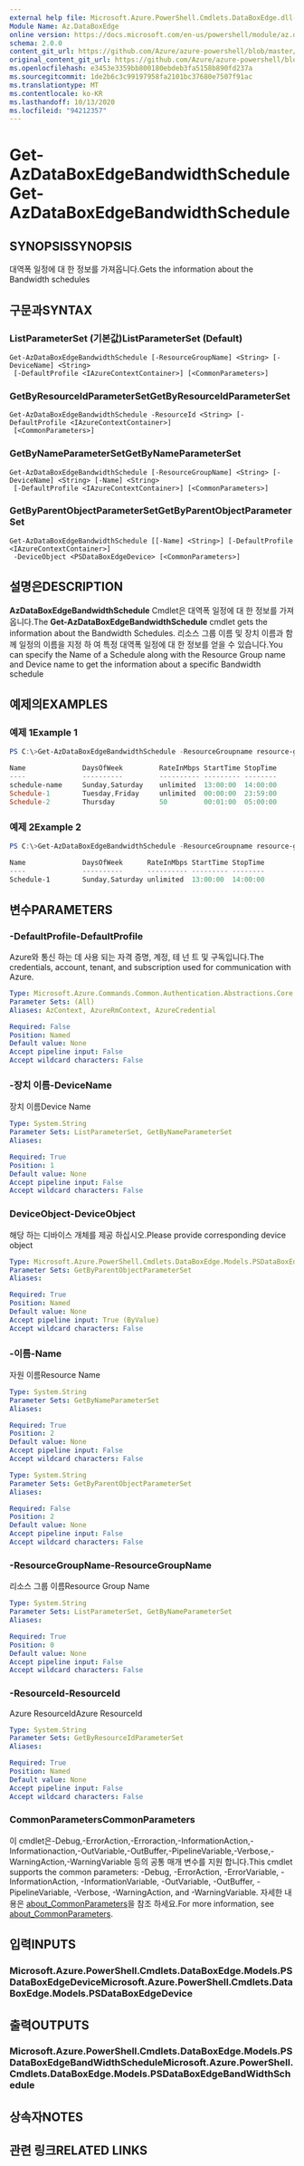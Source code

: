```yaml
---
external help file: Microsoft.Azure.PowerShell.Cmdlets.DataBoxEdge.dll-Help.xml
Module Name: Az.DataBoxEdge
online version: https://docs.microsoft.com/en-us/powershell/module/az.databoxedge/get-azdataboxedgebandwidthschedule
schema: 2.0.0
content_git_url: https://github.com/Azure/azure-powershell/blob/master/src/DataBoxEdge/DataBoxEdge/help/Get-AzDataBoxEdgeBandwidthSchedule.md
original_content_git_url: https://github.com/Azure/azure-powershell/blob/master/src/DataBoxEdge/DataBoxEdge/help/Get-AzDataBoxEdgeBandwidthSchedule.md
ms.openlocfilehash: e3453e3359bb800180ebdeb3fa5158b890fd237a
ms.sourcegitcommit: 1de2b6c3c99197958fa2101bc37680e7507f91ac
ms.translationtype: MT
ms.contentlocale: ko-KR
ms.lasthandoff: 10/13/2020
ms.locfileid: "94212357"
---
```

# <span data-ttu-id="59d8b-101">Get-AzDataBoxEdgeBandwidthSchedule</span><span class="sxs-lookup"><span data-stu-id="59d8b-101">Get-AzDataBoxEdgeBandwidthSchedule</span></span>

## <span data-ttu-id="59d8b-102">SYNOPSIS</span><span class="sxs-lookup"><span data-stu-id="59d8b-102">SYNOPSIS</span></span>
<span data-ttu-id="59d8b-103">대역폭 일정에 대 한 정보를 가져옵니다.</span><span class="sxs-lookup"><span data-stu-id="59d8b-103">Gets the information about the Bandwidth schedules</span></span>

## <span data-ttu-id="59d8b-104">구문과</span><span class="sxs-lookup"><span data-stu-id="59d8b-104">SYNTAX</span></span>

### <span data-ttu-id="59d8b-105">ListParameterSet (기본값)</span><span class="sxs-lookup"><span data-stu-id="59d8b-105">ListParameterSet (Default)</span></span>
```
Get-AzDataBoxEdgeBandwidthSchedule [-ResourceGroupName] <String> [-DeviceName] <String>
 [-DefaultProfile <IAzureContextContainer>] [<CommonParameters>]
```

### <span data-ttu-id="59d8b-106">GetByResourceIdParameterSet</span><span class="sxs-lookup"><span data-stu-id="59d8b-106">GetByResourceIdParameterSet</span></span>
```
Get-AzDataBoxEdgeBandwidthSchedule -ResourceId <String> [-DefaultProfile <IAzureContextContainer>]
 [<CommonParameters>]
```

### <span data-ttu-id="59d8b-107">GetByNameParameterSet</span><span class="sxs-lookup"><span data-stu-id="59d8b-107">GetByNameParameterSet</span></span>
```
Get-AzDataBoxEdgeBandwidthSchedule [-ResourceGroupName] <String> [-DeviceName] <String> [-Name] <String>
 [-DefaultProfile <IAzureContextContainer>] [<CommonParameters>]
```

### <span data-ttu-id="59d8b-108">GetByParentObjectParameterSet</span><span class="sxs-lookup"><span data-stu-id="59d8b-108">GetByParentObjectParameterSet</span></span>
```
Get-AzDataBoxEdgeBandwidthSchedule [[-Name] <String>] [-DefaultProfile <IAzureContextContainer>]
 -DeviceObject <PSDataBoxEdgeDevice> [<CommonParameters>]
```

## <span data-ttu-id="59d8b-109">설명은</span><span class="sxs-lookup"><span data-stu-id="59d8b-109">DESCRIPTION</span></span>
<span data-ttu-id="59d8b-110">**AzDataBoxEdgeBandwidthSchedule** Cmdlet은 대역폭 일정에 대 한 정보를 가져옵니다.</span><span class="sxs-lookup"><span data-stu-id="59d8b-110">The **Get-AzDataBoxEdgeBandwidthSchedule** cmdlet gets the information about the Bandwidth Schedules.</span></span> <span data-ttu-id="59d8b-111">리소스 그룹 이름 및 장치 이름과 함께 일정의 이름을 지정 하 여 특정 대역폭 일정에 대 한 정보를 얻을 수 있습니다.</span><span class="sxs-lookup"><span data-stu-id="59d8b-111">You can specify the Name of a Schedule along with the Resource Group name and Device name to get the information about a specific Bandwidth schedule</span></span>

## <span data-ttu-id="59d8b-112">예제의</span><span class="sxs-lookup"><span data-stu-id="59d8b-112">EXAMPLES</span></span>

### <span data-ttu-id="59d8b-113">예제 1</span><span class="sxs-lookup"><span data-stu-id="59d8b-113">Example 1</span></span>
```powershell
PS C:\>Get-AzDataBoxEdgeBandwidthSchedule -ResourceGroupname resource-group-name -DeviceName device-name

Name              DaysOfWeek         RateInMbps StartTime StopTime
----              ----------         ---------- --------- --------
schedule-name     Sunday,Saturday    unlimited  13:00:00  14:00:00
Schedule-1        Tuesday,Friday     unlimited  00:00:00  23:59:00
Schedule-2        Thursday           50         00:01:00  05:00:00
```

### <span data-ttu-id="59d8b-114">예제 2</span><span class="sxs-lookup"><span data-stu-id="59d8b-114">Example 2</span></span>
```powershell
PS C:\>Get-AzDataBoxEdgeBandwidthSchedule -ResourceGroupname resource-group-name -DeviceName device-name -Name Schedule-1

Name              DaysOfWeek      RateInMbps StartTime StopTime
----              ----------      ---------- --------- --------
Schedule-1        Sunday,Saturday unlimited  13:00:00  14:00:00
```

## <span data-ttu-id="59d8b-115">변수</span><span class="sxs-lookup"><span data-stu-id="59d8b-115">PARAMETERS</span></span>

### <span data-ttu-id="59d8b-116">-DefaultProfile</span><span class="sxs-lookup"><span data-stu-id="59d8b-116">-DefaultProfile</span></span>
<span data-ttu-id="59d8b-117">Azure와 통신 하는 데 사용 되는 자격 증명, 계정, 테 넌 트 및 구독입니다.</span><span class="sxs-lookup"><span data-stu-id="59d8b-117">The credentials, account, tenant, and subscription used for communication with Azure.</span></span>

```yaml
Type: Microsoft.Azure.Commands.Common.Authentication.Abstractions.Core.IAzureContextContainer
Parameter Sets: (All)
Aliases: AzContext, AzureRmContext, AzureCredential

Required: False
Position: Named
Default value: None
Accept pipeline input: False
Accept wildcard characters: False
```

### <span data-ttu-id="59d8b-118">-장치 이름</span><span class="sxs-lookup"><span data-stu-id="59d8b-118">-DeviceName</span></span>
<span data-ttu-id="59d8b-119">장치 이름</span><span class="sxs-lookup"><span data-stu-id="59d8b-119">Device Name</span></span>

```yaml
Type: System.String
Parameter Sets: ListParameterSet, GetByNameParameterSet
Aliases:

Required: True
Position: 1
Default value: None
Accept pipeline input: False
Accept wildcard characters: False
```

### <span data-ttu-id="59d8b-120">DeviceObject</span><span class="sxs-lookup"><span data-stu-id="59d8b-120">-DeviceObject</span></span>
<span data-ttu-id="59d8b-121">해당 하는 디바이스 개체를 제공 하십시오.</span><span class="sxs-lookup"><span data-stu-id="59d8b-121">Please provide corresponding device object</span></span>

```yaml
Type: Microsoft.Azure.PowerShell.Cmdlets.DataBoxEdge.Models.PSDataBoxEdgeDevice
Parameter Sets: GetByParentObjectParameterSet
Aliases:

Required: True
Position: Named
Default value: None
Accept pipeline input: True (ByValue)
Accept wildcard characters: False
```

### <span data-ttu-id="59d8b-122">-이름</span><span class="sxs-lookup"><span data-stu-id="59d8b-122">-Name</span></span>
<span data-ttu-id="59d8b-123">자원 이름</span><span class="sxs-lookup"><span data-stu-id="59d8b-123">Resource Name</span></span>

```yaml
Type: System.String
Parameter Sets: GetByNameParameterSet
Aliases:

Required: True
Position: 2
Default value: None
Accept pipeline input: False
Accept wildcard characters: False
```

```yaml
Type: System.String
Parameter Sets: GetByParentObjectParameterSet
Aliases:

Required: False
Position: 2
Default value: None
Accept pipeline input: False
Accept wildcard characters: False
```

### <span data-ttu-id="59d8b-124">-ResourceGroupName</span><span class="sxs-lookup"><span data-stu-id="59d8b-124">-ResourceGroupName</span></span>
<span data-ttu-id="59d8b-125">리소스 그룹 이름</span><span class="sxs-lookup"><span data-stu-id="59d8b-125">Resource Group Name</span></span>

```yaml
Type: System.String
Parameter Sets: ListParameterSet, GetByNameParameterSet
Aliases:

Required: True
Position: 0
Default value: None
Accept pipeline input: False
Accept wildcard characters: False
```

### <span data-ttu-id="59d8b-126">-ResourceId</span><span class="sxs-lookup"><span data-stu-id="59d8b-126">-ResourceId</span></span>
<span data-ttu-id="59d8b-127">Azure ResourceId</span><span class="sxs-lookup"><span data-stu-id="59d8b-127">Azure ResourceId</span></span>

```yaml
Type: System.String
Parameter Sets: GetByResourceIdParameterSet
Aliases:

Required: True
Position: Named
Default value: None
Accept pipeline input: False
Accept wildcard characters: False
```

### <span data-ttu-id="59d8b-128">CommonParameters</span><span class="sxs-lookup"><span data-stu-id="59d8b-128">CommonParameters</span></span>
<span data-ttu-id="59d8b-129">이 cmdlet은-Debug,-ErrorAction,-Erroraction,-InformationAction,-Informationaction,-OutVariable,-OutBuffer,-PipelineVariable,-Verbose,-WarningAction,-WarningVariable 등의 공통 매개 변수를 지원 합니다.</span><span class="sxs-lookup"><span data-stu-id="59d8b-129">This cmdlet supports the common parameters: -Debug, -ErrorAction, -ErrorVariable, -InformationAction, -InformationVariable, -OutVariable, -OutBuffer, -PipelineVariable, -Verbose, -WarningAction, and -WarningVariable.</span></span> <span data-ttu-id="59d8b-130">자세한 내용은 [about_CommonParameters](http://go.microsoft.com/fwlink/?LinkID=113216)을 참조 하세요.</span><span class="sxs-lookup"><span data-stu-id="59d8b-130">For more information, see [about_CommonParameters](http://go.microsoft.com/fwlink/?LinkID=113216).</span></span>

## <span data-ttu-id="59d8b-131">입력</span><span class="sxs-lookup"><span data-stu-id="59d8b-131">INPUTS</span></span>

### <span data-ttu-id="59d8b-132">Microsoft.Azure.PowerShell.Cmdlets.DataBoxEdge.Models.PSDataBoxEdgeDevice</span><span class="sxs-lookup"><span data-stu-id="59d8b-132">Microsoft.Azure.PowerShell.Cmdlets.DataBoxEdge.Models.PSDataBoxEdgeDevice</span></span>

## <span data-ttu-id="59d8b-133">출력</span><span class="sxs-lookup"><span data-stu-id="59d8b-133">OUTPUTS</span></span>

### <span data-ttu-id="59d8b-134">Microsoft.Azure.PowerShell.Cmdlets.DataBoxEdge.Models.PSDataBoxEdgeBandWidthSchedule</span><span class="sxs-lookup"><span data-stu-id="59d8b-134">Microsoft.Azure.PowerShell.Cmdlets.DataBoxEdge.Models.PSDataBoxEdgeBandWidthSchedule</span></span>

## <span data-ttu-id="59d8b-135">상속자</span><span class="sxs-lookup"><span data-stu-id="59d8b-135">NOTES</span></span>

## <span data-ttu-id="59d8b-136">관련 링크</span><span class="sxs-lookup"><span data-stu-id="59d8b-136">RELATED LINKS</span></span>
